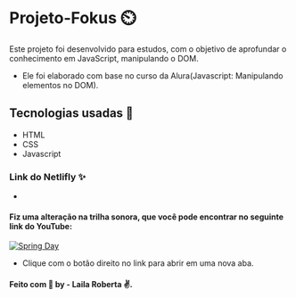 # Projeto-Fokus :timer_clock:

Este projeto foi desenvolvido para estudos, com o objetivo de aprofundar o conhecimento em JavaScript, manipulando o DOM. 

- Ele foi elaborado com base no curso da Alura(Javascript: Manipulando elementos no DOM). 

## Tecnologias usadas :rocket: 

- HTML
- CSS
- Javascript

### Link do Netlifly ✨

 - 

#### Fiz uma alteração na trilha sonora, que você pode encontrar no seguinte link do YouTube: 

[![Spring Day](https://img.youtube.com/vi/638tZErHvms/0.jpg)](https://www.youtube.com/watch?v=638tZErHvms)

- Clique com o botão direito no link para abrir em uma nova aba.

####  Feito com :purple_heart:  by - Laila Roberta :v:.



